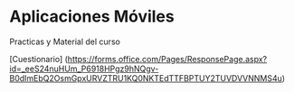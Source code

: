 # Aplicaciones Móviles
Practicas y Material del curso

[Cuestionario] (https://forms.office.com/Pages/ResponsePage.aspx?id=_eeS24nuHUm_P6918HPgz9hNQgv-B0dImEbQ2OsmGpxURVZTRU1KQ0NKTEdTTFBPTUY2TUVDVVNNMS4u)
